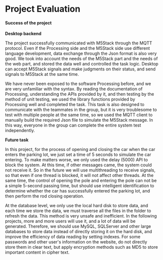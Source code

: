 # Project Evaluation
#### Success of the project
**Desktop backend**

The project successfully communicated with M5Stack through the MQTT protocol. Even if the Processing side and the M5Stack side use different language development, data exchange through the Json format is also very good. We took into account the needs of the M5Stack part and the needs of the web part, and stored the data well and controlled the task logic. Desktop can accept M5Stack signals and make judgments on their status, and send signals to M5Stack at the same time.

We have never been exposed to the software Processing before, and we are very unfamiliar with the syntax. By reading the documentation of Processing, understanding the APIs provided by it, and then testing by the method of unit testing, we used the library functions provided by Processing well and completed the task. This task is also designed to communicate with the teammates in the group, but it is very troublesome to test with multiple people at the same time, so we used the MQTT client to manually build the required Json file to simulate the M5Stack message. In this way, everyone in the group can complete the entire system test independently.

**Future task**

In this project, for the process of opening and closing the car when the car enters the parking lot, we just set a time of 5 seconds to simulate the car entering. To make matters worse, we only used the delay (5000) API to block the system. At this time, if other messages came, the system could not receive it. So in the future we will use multithreading to receive signals, so that even if one thread is blocked, it will not affect other threads. At the same time, the control of opening the pole and entering the pole can not be a simple 5-second passing time, but should use intelligent identification to determine whether the car has successfully entered the parking lot, and then perform the rod closing operation.

At the database level, we only use the local hard disk to store data, and each time we store the data, we must traverse all the files in the folder to refresh the data. This method is very unsafe and inefficient. In the following projects, more and more users will use it, and a lot of data will be generated. Therefore, we should use MySQL, SQLServer and other large databases to store data instead of directly storing it on the hard disk, and improve the efficiency of data reading by setting indexes. For some passwords and other user's information on the website, do not directly store them in clear text, but apply encryption methods such as MD5 to store important content in cipher text.
